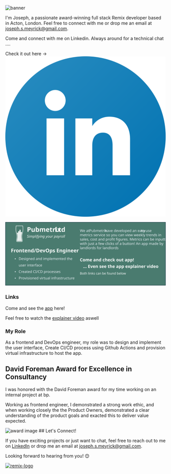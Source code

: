 ![banner](https://github.com/Skoob1905/Skoob1905/blob/main/Banner.png)

I'm Joseph, a passionate award-winning full stack Remix developer based in Acton, London. Feel free to connect with me or drop me an email at [joseph.s.meyrick@gmail.com](mailto:joseph.s.meyrick@gmail.com).

Come and connect with me on Linkedin. Always around for a technical chat ....

Check it out here -> [![Logo](https://github.com/Skoob1905/Skoob1905/blob/main/linkedinLogo.png)](https://www.linkedin.com/in/josephmeyrick/)

![pubmetrix Ltd](https://github.com/Skoob1905/Skoob1905/blob/main/Pubmetrix.svg)

### Links

Come and see the [app](http://app.pubmetrix.com) here!

Feel free to watch the [explainer video](https://www.youtube.com/watch?v=qCf6KdhbQ0o&t=56s) aswell

### My Role

As a frontend and DevOps engineer, my role was to design and implement the user interface, Create CI/CD process using Github Actions and provision virtual infrastructure to host the app.

## David Foreman Award for Excellence in Consultancy

I was honored with the David Foreman award for my time working on an internal project at bp.

Working as frontend engineer, I demonstrated a strong work ethic, and when working closely the the Product Owners, demonstrated a clear understanding of the product goals and exacted this to deliver value expected.

<img src="https://github.com/Skoob1905/Skoob1905/blob/main/David%20Foreman%20Prize.png" alt="award image" width="400" />
## Let's Connect!

If you have exciting projects or just want to chat, feel free to reach out to me on [LinkedIn](https://www.linkedin.com/in/yourusername/) or drop me an email at [joseph.s.meyrick@gmail.com](mailto:joseph.s.meyrick@gmail.com).

Looking forward to hearing from you! 😊

[![remix-logo](https://i0.wp.com/css-tricks.com/wp-content/uploads/2021/11/remix-logo-1.png?fit=1200%2C600&ssl=1imgurl=https://pbs.twimg.com/media/Fv3NlThaUAI_-VU?format%3Djpg%26name%3D4096x4096&tbnid=npnpGUqG9zvLPM&vet=1&imgrefurl=https://twitter.com/remix_run/status/1656751529578098705&docid=3NtClBFRmyEVPM&w=2731&h=4096&hl=en-GB&source=sh/x/im/m1/3q=Remix+logo&tbm=isch&ved=2ahUKEwi464-Qwo-DAxVVpicCHVvgD7wQ2-cCegQIABAD&oq=Remix+logo&gs_lcp=ChJtb2JpbGUtZ3dzLXdpei1pbWcQAzIFCAAQgAQyBQgAEIAEMgUIABCABDIFCAAQgAQyBQgAEIAEOgoIABCABBCKBRBDOgcIABCABBANOgQIABADOg0IABCABBCKBRBDELEDOggIABCABBCxA1CfCliVMWCeNmgAcAB4AIABkQGIAZ8JkgEDOC40mAEAoAEBsAEAwAEB&sclient=mobile-gws-wiz-img&ei=-kN7ZbiGGtXMnsEP28C_4As&bih=668&biw=390&client=safari&hl=en-gb#imgrc=Mqo5LLUDW6XkIM)](https://i0.wp.com/css-tricks.com/wp-content/uploads/2021/11/remix-logo-1.png?fit=1200%2C600&ssl=1imgurl=https://pbs.twimg.com/media/Fv3NlThaUAI_-VU?format%3Djpg%26name%3D4096x4096&tbnid=npnpGUqG9zvLPM&vet=1&imgrefurl=https://twitter.com/remix_run/status/1656751529578098705&docid=3NtClBFRmyEVPM&w=2731&h=4096&hl=en-GB&source=sh/x/im/m1/3q=Remix+logo&tbm=isch&ved=2ahUKEwi464-Qwo-DAxVVpicCHVvgD7wQ2-cCegQIABAD&oq=Remix+logo&gs_lcp=ChJtb2JpbGUtZ3dzLXdpei1pbWcQAzIFCAAQgAQyBQgAEIAEMgUIABCABDIFCAAQgAQyBQgAEIAEOgoIABCABBCKBRBDOgcIABCABBANOgQIABADOg0IABCABBCKBRBDELEDOggIABCABBCxA1CfCliVMWCeNmgAcAB4AIABkQGIAZ8JkgEDOC40mAEAoAEBsAEAwAEB&sclient=mobile-gws-wiz-img&ei=-kN7ZbiGGtXMnsEP28C_4As&bih=668&biw=390&client=safari&hl=en-gb#imgrc=Mqo5LLUDW6XkIM)
